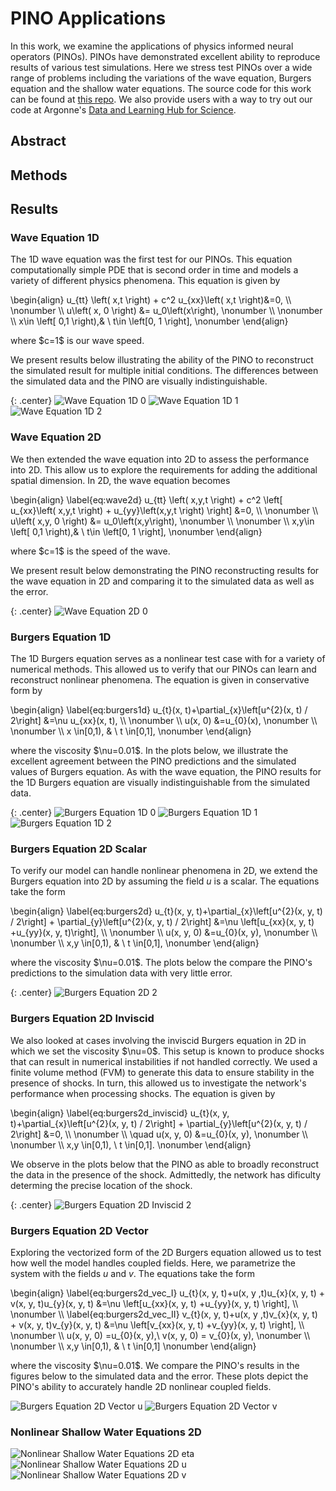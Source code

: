 # PINO Applications

In this work, we examine the applications of physics informed neural operators (PINOs).  PINOs have demonstrated excellent ability to reproduce results of various test simulations.  Here we stress test PINOs over a wide range of problems including the variations of the wave equation, Burgers equation and the shallow water equations.  The source code for this work can be found at [this repo](https://github.com/shawnrosofsky/PINO_Applications). 
We also provide users with a way to try out our code at Argonne's [Data and Learning Hub for Science](https://www.dlhub.org).

## Abstract

## Methods

## Results

### Wave Equation 1D
The 1D wave equation was the first test for our PINOs.  This equation computationally simple PDE that is second order in time and models a variety of different physics phenomena.  This equation is given by

\begin{align}
    u_{tt} \left( x,t \right) + c^2 u_{xx}\left( x,t \right)&=0, \\\\ \nonumber \\\\
    u\left( x, 0 \right) &= u_0\left(x\right), \nonumber \\\\ \nonumber \\\\
    x\in \left[ 0,1 \right),& \ t\in \left[0, 1 \right], \nonumber 
\end{align}
<!-- ![Equation: Wave Equation 1D](http://www.sciweavers.org/download/Tex2Img_1647640969.jpg) -->

where \$c=1\$ is our wave speed.  

We present results below illustrating the ability of the PINO to reconstruct the simulated result for multiple initial conditions.  The differences between the simulated data and the PINO are visually indistinguishable.

{: .center}
![Wave Equation 1D 0](assets/movies/Wave1D_0.gif) ![Wave Equation 1D 1](assets/movies/Wave1D_1.gif) ![Wave Equation 1D 2](assets/movies/Wave1D_2.gif)



### Wave Equation 2D
We then extended the wave equation into 2D to assess the performance into 2D.  This allow us to explore the requirements for adding the additional spatial dimension.  In 2D, the wave equation becomes

\begin{align}
 \label{eq:wave2d}
    u_{tt} \left( x,y,t \right) + c^2 \left[ u_{xx}\left( x,y,t \right) + u_{yy}\left(x,y,t \right) \right] &=0, \\\\ \nonumber \\\\
    u\left( x,y, 0 \right) &= u_0\left(x,y\right), \nonumber \\\\ \nonumber \\\\
    x,y\in \left[ 0,1 \right),& \ t\in \left[0, 1 \right], \nonumber
\end{align}

where \$c=1\$ is the speed of the wave.

We present result below demonstrating the PINO reconstructing results for the wave equation in 2D and comparing it to the simulated data as well as the error.

{: .center}
![Wave Equation 2D 0](assets/movies/Wave2D_0.gif)
<!-- ![Wave Equation 2D 1](assets/movies/Wave2D_1.gif) -->

### Burgers Equation 1D
The 1D Burgers equation serves as a nonlinear test case with for a variety of numerical methods.  This allowed us to verify that our PINOs can learn and reconstruct nonlinear phenomena.  The equation is given in conservative form by

\begin{align}
\label{eq:burgers1d} 
    u_{t}(x, t)+\partial_{x}\left[u^{2}(x, t) / 2\right] &=\nu u_{xx}(x, t), \\\\ \nonumber \\\\
    u(x, 0) &=u_{0}(x), \nonumber \\\\ \nonumber \\\\
    x \in[0,1), & \ t \in[0,1], \nonumber
\end{align}

where the viscosity \$\nu=0.01\$.  In the plots below, we illustrate the excellent agreement between the PINO predictions and the simulated values of Burgers equation.  As with the wave equation, the PINO results for the 1D Burgers equation are visually indistinguishable from the simulated data. 

{: .center}
![Burgers Equation 1D 0](assets/movies/Burgers1D_0.gif) ![Burgers Equation 1D 1](assets/movies/Burgers1D_1.gif) ![Burgers Equation 1D 2](assets/movies/Burgers1D_2.gif)

### Burgers Equation 2D Scalar
To verify our model can handle nonlinear phenomena in 2D, we extend the Burgers equation into 2D by assuming the field $u$ is a scalar.  The equations take the form

\begin{align}
\label{eq:burgers2d} 
u_{t}(x, y, t)+\partial_{x}\left[u^{2}(x, y, t) / 2\right] + \partial_{y}\left[u^{2}(x, y, t) / 2\right] &=\nu \left[u_{xx}(x, y, t) +u_{yy}(x, y, t)\right], \\\\ \nonumber \\\\
u(x, y, 0) &=u_{0}(x, y), \nonumber \\\\ \nonumber \\\\
x,y \in[0,1), & \ t \in[0,1], \nonumber
\end{align}

where the viscosity \$\nu=0.01\$.  The plots below the compare the PINO's predictions to the simulation data with very little error.

{: .center}
![Burgers Equation 2D 2](assets/movies/Burgers2D_2.gif)
<!-- ![Burgers Equation 2D 3](assets/movies/Burgers2D_3.gif) -->

### Burgers Equation 2D Inviscid
We also looked at cases involving the inviscid 
Burgers equation in 2D in which we set the viscosity 
\$\nu=0\$.  This setup is known to produce shocks 
that can result in numerical instabilities if not 
handled correctly.  We used a finite volume method (FVM) 
to generate this data to ensure stability in the presence 
of shocks.  In turn, this allowed us to investigate 
the network's performance when processing shocks. 
The equation is given by


\begin{align}
\label{eq:burgers2d_inviscid} 
u_{t}(x, y, t)+\partial_{x}\left[u^{2}(x, y, t) / 2\right] + \partial_{y}\left[u^{2}(x, y, t) / 2\right] &=0, \\\\ \nonumber \\\\
\quad
u(x, y, 0) &=u_{0}(x, y), \nonumber \\\\ \nonumber \\\\
x,y \in[0,1), \ t \in[0,1]. \nonumber
\end{align}

<!-- Here we embed a conservation law into the network rather than the PDE itself as our physics term, due the poor handling of the shock term -->

We observe in the plots below that the PINO as able to broadly reconstruct the data in the presence of the shock.  Admittedly, the network has dificulty determing the precise location of the shock.

{: .center}
![Burgers Equation 2D Inviscid 2](assets/movies/Burgers2D_novisc_2.gif)
<!-- ![Burgers Equation 2D Inviscid 3](assets/movies/Burgers2D_novisc_3.gif) -->

### Burgers Equation 2D Vector
Exploring the vectorized form of the 2D Burgers equation allowed us to test how well the model handles coupled fields.  Here, we parametrize the system with the fields $u$ and $v$. The equations take the form

\begin{align}
\label{eq:burgers2d_vec_I} 
u_{t}(x, y, t)+u(x, y ,t)u_{x}(x, y, t) + v(x, y, t)u_{y}(x, y, t) &=\nu \left[u_{xx}(x, y, t) +u_{yy}(x, y, t) \right], \\\\ \nonumber \\\\
\label{eq:burgers2d_vec_II} 
v_{t}(x, y, t)+u(x, y ,t)v_{x}(x, y, t) + v(x, y, t)v_{y}(x, y, t) &=\nu \left[v_{xx}(x, y, t) +v_{yy}(x, y, t) \right], \\\\ \nonumber \\\\
u(x, y, 0) =u_{0}(x, y),\ v(x, y, 0) = v_{0}(x, y), \nonumber \\\\ \nonumber \\\\
x,y \in[0,1), & \ t \in[0,1] \nonumber
\end{align}

where the viscosity \$\nu=0.01\$.  We compare the PINO's results in the figures below to the simulated data and the error.  These plots depict the PINO's ability to accurately handle 2D nonlinear coupled fields.

![Burgers Equation 2D Vector u](assets/movies/Burgers2D_coupled_u.gif)
![Burgers Equation 2D Vector v](assets/movies/Burgers2D_coupled_v.gif)

<!-- ### Linear Shallow Water Equations 2D
![Linear Shallow Water Equations 2D h](assets/movies/SWE_Linear_f1_h.gif)
![Linear Shallow Water Equations 2D u](assets/movies/SWE_Linear_f1_u.gif)
![Linear Shallow Water Equations 2D v](assets/movies/SWE_Linear_f1_v.gif) -->

### Nonlinear Shallow Water Equations 2D
![Nonlinear Shallow Water Equations 2D eta](assets/movies/SWE_Nonlinear_eta.gif)
![Nonlinear Shallow Water Equations 2D u](assets/movies/SWE_Nonlinear_u.gif)
![Nonlinear Shallow Water Equations 2D v](assets/movies/SWE_Nonlinear_v.gif)



<!-- Markdown is a lightweight and easy-to-use syntax for styling your writing. It includes conventions for

```markdown
Syntax highlighted code block

# Header 1
## Header 2
### Header 3

- Bulleted
- List

1. Numbered
2. List

**Bold** and _Italic_ and `Code` text

[Link](url) and ![Image](src)
```
 -->
